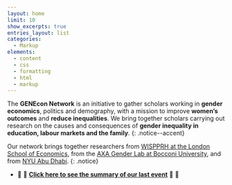 ```yaml
---
layout: home
limit: 10
show_excerpts: true
entries_layout: list
categories:
  - Markup
elements:
  - content
  - css
  - formatting
  - html
  - markup  
---
```



The **GENEcon Network** is an initiative to gather scholars working in **gender economics**, politics and demography, with a mission to improve **women’s outcomes** and **reduce inequalities**. We bring together scholars carrying out research on the causes and consequences of **gender inequality in education, labour markets and the family**.
{: .notice--accent}

Our network brings together researchers from [WISPPRH at the London School of Economics](https://www.lse.ac.uk/social-policy/research/Research-clusters/WISPPRH), from the [AXA Gender Lab at Bocconi University](https://genderlab.unibocconi.eu/), and from [NYU Abu Dhabi](https://nyuad.nyu.edu/en/).
{: .notice}


* 📢 📣 **[Click here to see the summary of our last event](https://elasskenza.github.io/GENEcon/events/)** 📢 📣
 

 

